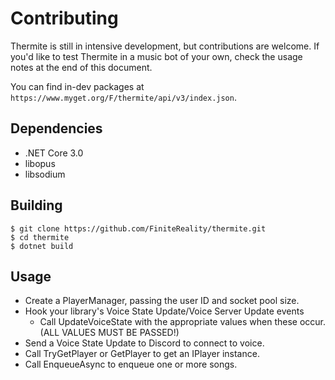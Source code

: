 # Contributing #

Thermite is still in intensive development, but contributions are welcome. If
you'd like to test Thermite in a music bot of your own, check the usage notes
at the end of this document.

You can find in-dev packages at
`https://www.myget.org/F/thermite/api/v3/index.json`.

## Dependencies ##

- .NET Core 3.0
- libopus
- libsodium

## Building ##

```
$ git clone https://github.com/FiniteReality/thermite.git
$ cd thermite
$ dotnet build
```

## Usage ##

- Create a PlayerManager, passing the user ID and socket pool size.
- Hook your library's Voice State Update/Voice Server Update events
  - Call UpdateVoiceState with the appropriate values when these occur.
    (ALL VALUES MUST BE PASSED!)
- Send a Voice State Update to Discord to connect to voice.
- Call TryGetPlayer or GetPlayer to get an IPlayer instance.
- Call EnqueueAsync to enqueue one or more songs.
